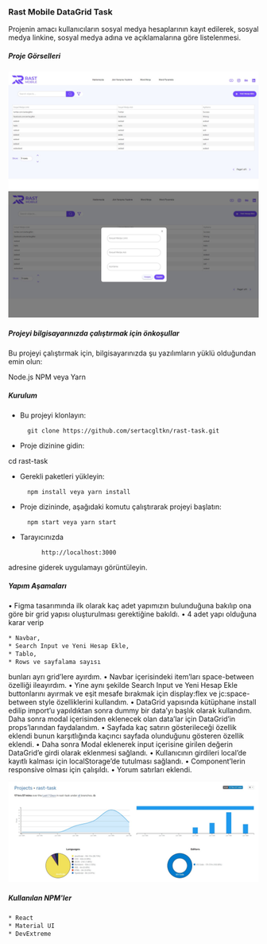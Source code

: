 

### Rast Mobile DataGrid Task
Projenin amacı kullanıcıların sosyal medya hesaplarının kayıt edilerek, sosyal medya linkine, sosyal medya adına ve açıklamalarına göre listelenmesi.

##### Proje Görselleri

![Proje ekran görüntüsü](/screenshots/Rast-1.jpg)
![Proje ekran görüntüsü](/screenshots/Rast-2.jpg)


##### Projeyi bilgisayarınızda çalıştırmak için önkoşullar
Bu projeyi çalıştırmak için, bilgisayarınızda şu yazılımların yüklü olduğundan emin olun:

Node.js NPM veya Yarn

##### Kurulum
* Bu projeyi klonlayın:

        git clone https://github.com/sertacgltkn/rast-task.git
* Proje dizinine gidin:

cd rast-task

* Gerekli paketleri yükleyin:

        npm install veya yarn install
* Proje dizininde, aşağıdaki komutu çalıştırarak projeyi başlatın:

        npm start veya yarn start

* Tarayıcınızda 

            http://localhost:3000 

adresine giderek uygulamayı görüntüleyin.


##### Yapım Aşamaları

•	Figma tasarımında ilk olarak kaç adet yapımızın bulunduğuna bakılıp ona göre bir grid yapısı oluşturulması gerektiğine bakıldı.
•	4 adet yapı olduğuna karar verip 

    * Navbar, 
    * Search Input ve Yeni Hesap Ekle,
    * Tablo, 
    * Rows ve sayfalama sayısı  

bunları ayrı grid’lere ayırdım.
•	Navbar içerisindeki item’ları space-between özelliği ileayırdım.
•	Yine aynı şekilde Search Input ve Yeni Hesap Ekle buttonlarını ayırmak ve eşit mesafe bırakmak için display:flex ve jc:space-between style özelliklerini kullandım.
•	DataGrid yapısında kütüphane install edilip import’u yapıldıktan sonra dummy bir data’yı başlık olarak kullandım. Daha sonra modal içerisinden eklenecek olan data’lar için DataGrid’in props’larından faydalandım.
•	Sayfada kaç satırın gösterileceği özellik eklendi bunun karşıtlığında kaçıncı sayfada olunduğunu gösteren özellik eklendi.
•	Daha sonra Modal eklenerek input içerisine girilen değerin DataGrid’e girdi olarak eklenmesi sağlandı.
•	Kullanıcının girdileri local’de kayıtlı kalması için localStorage’de tutulması sağlandı.
•	Component’lerin responsive olması için çalışıldı.
•	Yorum satırları eklendi.

![Proje ekran görüntüsü](/screenshots/Rast-Task.jpg)



##### Kullanılan NPM'ler
    * React
    * Material UI
    * DevExtreme


 
